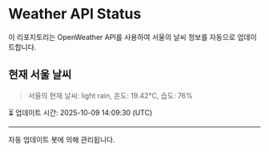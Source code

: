 
# Weather API Status

이 리포지토리는 OpenWeather API를 사용하여 서울의 날씨 정보를 자동으로 업데이트합니다.

## 현재 서울 날씨
> 서울의 현재 날씨: light rain, 온도: 19.42°C, 습도: 76%

⏳ 업데이트 시간: 2025-10-09 14:09:30 (UTC)

---
자동 업데이트 봇에 의해 관리됩니다.
